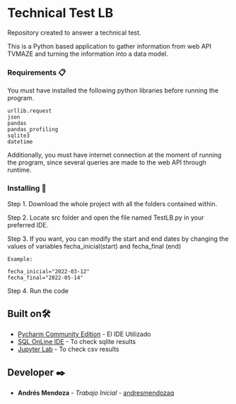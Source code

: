 # Technical Test LB

Repository created to answer a technical test.

This is a Python based application to gather information from web API TVMAZE and turning the information into a data model.

### Requirements 📋

You must have installed the following python libraries before running the program.

```
urllib.request 
json
pandas
pandas_profiling
sqlite3
datetime
```

Additionally, you must have internet connection at the moment of running the program, since several queries are made to the web API through runtime.

### Installing 🔧

Step 1. Download the whole project with all the folders contained within.

Step 2. Locate src folder and open the file named TestLB.py in your preferred IDE.

Step 3. If you want, you can modify the start and end dates by changing the values of variables fecha_inicial(start) and fecha_final (end)

```
Example:

fecha_inicial="2022-03-12"
fecha_final="2022-05-14"

```
Step 4. Run the code

## Built on🛠️

* [Pycharm Community Edition](https://www.jetbrains.com/es-es/pycharm/download/#section=windows) - El IDE Utilizado
* [SQL OnLine IDE](https://sqliteonline.com/) - To check sqlite results
* [Jupyter Lab](https://jupyterlab.readthedocs.io/en/stable/) - To check csv results

## Developer ✒️

* **Andrés Mendoza** - *Trabajo Inicial* - [andresmendozaq](https://github.com/andresmendozaq)
